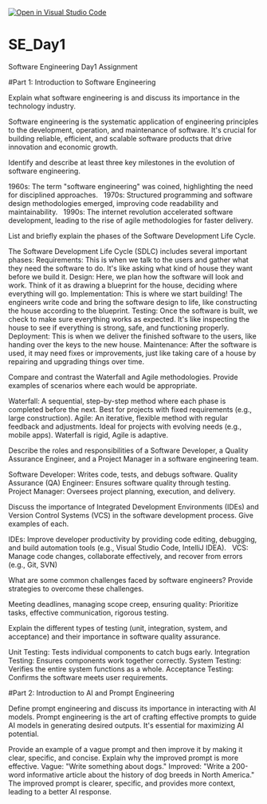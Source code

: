 [![Open in Visual Studio Code](https://classroom.github.com/assets/open-in-vscode-2e0aaae1b6195c2367325f4f02e2d04e9abb55f0b24a779b69b11b9e10269abc.svg)](https://classroom.github.com/online_ide?assignment_repo_id=15569697&assignment_repo_type=AssignmentRepo)
# SE_Day1
Software Engineering Day1 Assignment

#Part 1: Introduction to Software Engineering

Explain what software engineering is and discuss its importance in the technology industry.

Software engineering is the systematic application of engineering principles to the development, operation, and maintenance of software. It's crucial for building reliable, efficient, and scalable software products that drive innovation and economic growth.

Identify and describe at least three key milestones in the evolution of software engineering.

1960s: The term "software engineering" was coined, highlighting the need for disciplined approaches.   
1970s: Structured programming and software design methodologies emerged, improving code readability and maintainability.   
1990s: The internet revolution accelerated software development, leading to the rise of agile methodologies for faster delivery.

List and briefly explain the phases of the Software Development Life Cycle.

The Software Development Life Cycle (SDLC) includes several important phases:
Requirements: This is when we talk to the users and gather what they need the software to do. It's like asking what kind of house they want before we build it.
Design: Here, we plan how the software will look and work. Think of it as drawing a blueprint for the house, deciding where everything will go.
Implementation: This is where we start building! The engineers write code and bring the software design to life, like constructing the house according to the blueprint.
Testing: Once the software is built, we check to make sure everything works as expected. It's like inspecting the house to see if everything is strong, safe, and functioning properly.
Deployment: This is when we deliver the finished software to the users, like handing over the keys to the new house.
Maintenance: After the software is used, it may need fixes or improvements, just like taking care of a house by repairing and upgrading things over time.

Compare and contrast the Waterfall and Agile methodologies. Provide examples of scenarios where each would be appropriate.

Waterfall: A sequential, step-by-step method where each phase is completed before the next. Best for projects with fixed requirements (e.g., large construction).
Agile: An iterative, flexible method with regular feedback and adjustments. Ideal for projects with evolving needs (e.g., mobile apps).
Waterfall is rigid, Agile is adaptive.

Describe the roles and responsibilities of a Software Developer, a Quality Assurance Engineer, and a Project Manager in a software engineering team.

Software Developer: Writes code, tests, and debugs software.
Quality Assurance (QA) Engineer: Ensures software quality through testing.   
Project Manager: Oversees project planning, execution, and delivery.

Discuss the importance of Integrated Development Environments (IDEs) and Version Control Systems (VCS) in the software development process. Give examples of each.

IDEs: Improve developer productivity by providing code editing, debugging, and build automation tools (e.g., Visual Studio Code, IntelliJ IDEA).   
VCS: Manage code changes, collaborate effectively, and recover from errors (e.g., Git, SVN)

What are some common challenges faced by software engineers? Provide strategies to overcome these challenges.

Meeting deadlines, managing scope creep, ensuring quality: Prioritize tasks, effective communication, rigorous testing.

Explain the different types of testing (unit, integration, system, and acceptance) and their importance in software quality assurance.

Unit Testing: Tests individual components to catch bugs early.
Integration Testing: Ensures components work together correctly.
System Testing: Verifies the entire system functions as a whole.
Acceptance Testing: Confirms the software meets user requirements.

#Part 2: Introduction to AI and Prompt Engineering


Define prompt engineering and discuss its importance in interacting with AI models.
Prompt engineering is the art of crafting effective prompts to guide AI models in generating desired outputs.
It's essential for maximizing AI potential.

Provide an example of a vague prompt and then improve it by making it clear, specific, and concise. Explain why the improved prompt is more effective.
Vague: "Write something about dogs."
Improved: "Write a 200-word informative article about the history of dog breeds in North America." The improved prompt is clearer, specific, and provides more context, leading to a better AI response.
